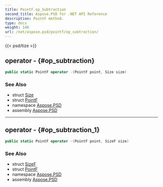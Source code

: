 ```yaml
---
title: PointF.op_Subtraction
second_title: Aspose.PSD for .NET API Reference
description: PointF method. 
type: docs
weight: 140
url: /net/aspose.psd/pointf/op_subtraction/
---
```

{{< psd/tize >}}
## operator - {#op_subtraction}

```csharp
public static PointF operator -(PointF point, Size size)
```

### See Also

* struct [Size](../../size/)
* struct [PointF](../)
* namespace [Aspose.PSD](../../pointf/)
* assembly [Aspose.PSD](../../../)

---

## operator - {#op_subtraction_1}

```csharp
public static PointF operator -(PointF point, SizeF size)
```

### See Also

* struct [SizeF](../../sizef/)
* struct [PointF](../)
* namespace [Aspose.PSD](../../pointf/)
* assembly [Aspose.PSD](../../../)


